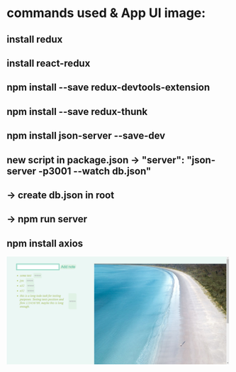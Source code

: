 

# commands used & App UI image:
## install redux
## install react-redux
## npm install --save redux-devtools-extension
## npm install --save redux-thunk

## npm install json-server --save-dev
## new script in package.json -> "server": "json-server -p3001 --watch db.json"
## -> create db.json in root 
## -> npm run server

## npm install axios


![Alt](public\app_ui_v1.png)
